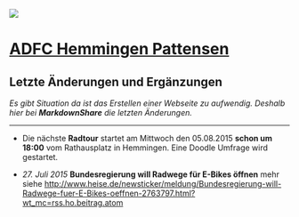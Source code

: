 <a name="adfc"></a> ![](http://adfc-hemmingen-pattensen.github.io/banner.png)


# [ADFC Hemmingen Pattensen](http://adfc-hemmingen-pattensen.github.io/)

## Letzte Änderungen und Ergänzungen

_Es gibt Situation da ist das Erstellen einer Webseite zu aufwendig. Deshalb hier bei **MarkdownShare** die letzten Änderungen._

----

- Die nächste **Radtour** startet am Mittwoch den 05.08.2015 **schon um 18:00** vom Rathausplatz in Hemmingen. Eine Doodle Umfrage wird gestartet.

- *27. Juli 2015* **Bundesregierung will Radwege für E-Bikes öffnen** mehr siehe <http://www.heise.de/newsticker/meldung/Bundesregierung-will-Radwege-fuer-E-Bikes-oeffnen-2763797.html?wt_mc=rss.ho.beitrag.atom>

